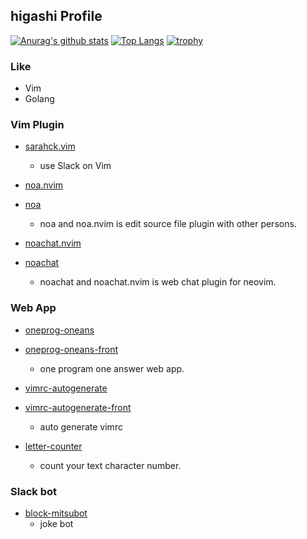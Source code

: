 ## higashi Profile

[![Anurag's github stats](https://github-readme-stats.vercel.app/api?username=higashi000)](https://github.com/anuraghazra/github-readme-stats)
[![Top Langs](https://github-readme-stats.vercel.app/api/top-langs/?username=higashi000)](https://github.com/anuraghazra/github-readme-stats)
[![trophy](https://github-profile-trophy.vercel.app/?username=higashi000)](https://github.com/ryo-ma/github-profile-trophy)


### Like
- Vim
- Golang

### Vim Plugin
- [sarahck.vim](https://github.com/higashi000/sarahck.vim)
  - use Slack on Vim

- [noa.nvim](https://github.com/higashi000/noa.nvim)
- [noa](https://github.com/higashi000/noa)
  - noa and noa.nvim is edit source file plugin with other persons.
  
- [noachat.nvim](https://github.com/higashi000/noachat.nvim)
- [noachat](https://github.com/higashi000/noachat)
  - noachat and noachat.nvim is web chat plugin for neovim.

### Web App
- [oneprog-oneans](https://github.com/higashi000/oneprog-oneans)
- [oneprog-oneans-front](https://github.com/higashi000/oneprog-oneans-front)
  - one program one answer web app.
  
- [vimrc-autogenerate](https://github.com/higashi000/vimrc-autogenerate)
- [vimrc-autogenerate-front](https://github.com/higashi000/vimrc-autogenerate-front)
  - auto generate vimrc

- [letter-counter](https://github.com/higashi000/letter-counter)
  - count your text character number.

### Slack bot
- [block-mitsubot](https://github.com/higashi000/block-mitsubot)
  - joke bot


<!--
**higashi000/higashi000** is a ✨ _special_ ✨ repository because its `README.md` (this file) appears on your GitHub profile.

Here are some ideas to get you started:

- 🔭 I’m currently working on ...
- 🌱 I’m currently learning ...
- 👯 I’m looking to collaborate on ...
- 🤔 I’m looking for help with ...
- 💬 Ask me about ...
- 📫 How to reach me: ...
- 😄 Pronouns: ...
- ⚡ Fun fact: ...
-->
